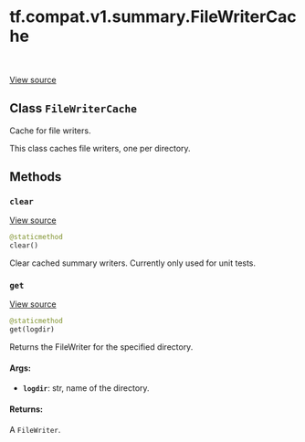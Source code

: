 <div itemscope itemtype="http://developers.google.com/ReferenceObject">
<meta itemprop="name" content="tf.compat.v1.summary.FileWriterCache" />
<meta itemprop="path" content="Stable" />
<meta itemprop="property" content="clear"/>
<meta itemprop="property" content="get"/>
</div>

# tf.compat.v1.summary.FileWriterCache

<!-- Insert buttons -->

<table class="tfo-notebook-buttons tfo-api" align="left">
</table>

<a target="_blank" href="/code/stable/tensorflow/python/summary/writer/writer_cache.py">View source</a>



## Class `FileWriterCache`

<!-- Start diff -->
Cache for file writers.



<!-- Placeholder for "Used in" -->

This class caches file writers, one per directory.

## Methods

<h3 id="clear"><code>clear</code></h3>

<a target="_blank" href="/code/stable/tensorflow/python/summary/writer/writer_cache.py">View source</a>

``` python
@staticmethod
clear()
```

Clear cached summary writers. Currently only used for unit tests.


<h3 id="get"><code>get</code></h3>

<a target="_blank" href="/code/stable/tensorflow/python/summary/writer/writer_cache.py">View source</a>

``` python
@staticmethod
get(logdir)
```

Returns the FileWriter for the specified directory.


#### Args:


* <b>`logdir`</b>: str, name of the directory.


#### Returns:

A `FileWriter`.




